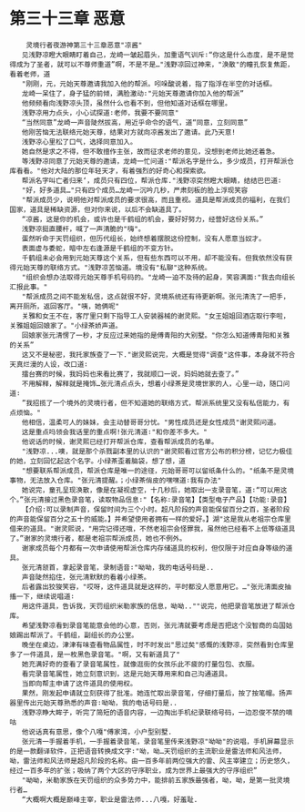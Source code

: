 # 第三十三章 恶意
        灵境行者夜游神第三十三章恶意"凉酱"
       见浅野凉瞪大眼睛盯着自己，龙崎一皱起眉头，加重语气训斥∶“你这是什么态度，是不是觉得成为了圣者，就可以不尊师重道”啊，不是不是…"浅野凉回过神来，"涣散"的瞳孔恢复焦距，看着老师，道
       "刚刚，元，元始天尊邀请我加入他的帮派。吲哚酸说着，指了指浮在半空的对话框。
       龙崎一呆住了，身子猛的前倾，满脸激动∶"元始天尊邀请你加入他的帮派”
       他频频看向浅野凉头顶，虽然什么也看不到，但他知道对话框在哪里。
       浅野凉用力点头，小心试探道∶老师，我要不要同意"
       “当然同意”龙崎一声音陡然拔高，用近乎命令的语气，道“同意，立刻同意”
       他刚苦恼无法联络元始天尊，结果对方就向凉酱发出了邀请。此乃天意!
       浅野凉心里松了口气，选择同意加入。
       她自然是求之不得，但不敢擅作主张，故而征求老师的意见，没想到老师比她还着急。
       等浅野凉同意了元始天尊的邀请，龙崎一忙问道∶"帮派名字是什么，多少成员，打开帮派仓库看看。"他对大陆的那位年轻天才，有着强烈的好奇心和探索欲。
       帮派名字叫亡者归来‘，成员只有四位，帮派仓库."浅野凉突然瞪大眼睛，结结巴巴道∶
       "好，好多道具…"只有四个成员…龙崎一沉吟几秒，严肃刻板的脸上浮现笑容
       "帮派成员少，说明他对帮派成员的要求很高，而且重视。道具是帮派成员的福利，在我们国家，道具是稀缺资源，但对你来说，以后不会缺道具了。
       “凉酱，这是你的机会，或许也是千鹤组的机会，要好好努力，经营好这份关系。”
       浅野凉挺直腰杆，喊了一声清脆的"嗨"。
       蛋然听命于天罚组织，但历代组长，始终想着摆脱这份控制，没有人愿意当奴才。
       表面虚与委蛇，暗中左右逢源是千鹤组的不变方针。
       千鹤组未必会用到元始天尊这个关系，但有些东西可以不用，却不能没有。但我依然没有获得元始天尊的联络方式。"浅野凉苦恼道。境没有"私聊"这种系统。
       "组织会想办法取得元始天尊手机号码的。"龙崎一迫不及待的起身，笑容满面∶"我去向组长汇报此事。"
       "帮派成员之间不能发私信，这点就很不好，灵境系统还有待更新啊。张元清洗了一把手，离开厕所，返回客厅。"咦，她俩呢"
       关雅和女王不在，客厅里只剩下指导工人安装器械的谢灵熙。"女王姐姐回酒店取行李啦，关雅姐姐回娘家了。"小绿茶娇声道。
       回娘家张元清愣了一秒，才反应过来她指的是傅青阳的大别墅。"你怎么知道傅青阳和关雅的关系”
       这又不是秘密，我托家族查了一下."谢灵熙说完，大概是觉得"调查"这件事，本身就不符合天真烂漫的人设，改口道∶
       擂台赛的时候，我妈妈也来看比赛了，我就顺口一说，妈妈她就去查了。”
       不用解释，解释就是掩饰…张元清点点头，想着小绿茶是灵境世家的人，心里一动，随口问道∶
       ”我招揽了一个境外的灵境行者，但不知道她的联络方式，帮派系统里又没有私信能力，有点烦恼。"
       他相信，温柔可人的妹妹，会主动替哥哥分忧。"男性成员还是女性成员"谢灵熙问道。
       这是重点吗领会我话里的重点啊!张元清道∶"和你差不多大。"
       他说话的时候，谢灵熙已经打开帮派仓库，查看帮派成员的名单。
       "浅野凉...噢，就是那个杀戮副本里的认识的"谢灵熙看过官方公布的积分榜，记忆力极佳的她，立刻回忆起这个名字。小绿茶歪着脑袋，想了想，道
       "想要联系帮派成员，帮派仓库是唯一的途径，元始哥哥可以留纸条什么的。"纸条不是灵境事物，无法放入仓库。"张元清提醒。；小绿茶俏皮的嘿嘿道∶我有办法"
       她说完，童孔呈现涣散，像是在凝视虚空，十几秒后，她取出一支录音笔，道∶“可以用这个。”张元清接过黑色录音笔，读取物品信息∶"【名称∶录音笔】【类型电子产品】【功能∶录音】
       【介绍∶可以录制声音，保留时间为三个小时。超凡阶段的声音能保留百分之百，圣者阶段的声音能保留百分之五十的威能。】并希望使用者拥有一样的爱好。】湖"这是我从老祖宗仓库里借来的道具。"谢灵熙说，"用完记得还哦，不然老祖宗会怪罪我，虽然他已经看不上低等级道具了。”谢家的灵境行者，都是老祖宗帮派成员，她也不例外。
       谢家成员每个月都有一次申请使用帮派仓库内存储道具的权利，但仅限于对应自身等级的道具。
       张元清颔首，拿起录音笔，录制语音∶"呦呦，我的电话号码是..
       声音陡然掐住，张元清默默的看着小绿茶。
       后者露出狡狻笑容，"哎呀，这件道具就是这样的，平时都没人愿意用它。…"张元清面皮抽搐一下，继续说唱道∶
       用这件道具，告诉我，天罚组织米勒家族的信息，呦呦..""说完，他把录音笔放进了帮派仓库。
       希望浅野凉看到录音笔能意会他的心意，否则，张元清就要考虑是否把这个没智商的岛国姑娘踢出帮派了。千鹤组，副组长的办公室。
       晚坐在桌边，津津有味查看物品属性，时不时发出"思过矣"感慨的浅野凉，突然看到仓库里多了一件道具，是一枚黑色录音笔。"啊，又有新道具了"
       她充满好奇的查看了录音笔属性，就像逛街的女孩乐此不疲的打量包包、衣服。
       看完录音笔属性，她立刻意识到，这是元始天尊用来和自己沟通道具。
       当即向帮主申请了这件道具的使用权。
       果然，刚发起申请就立刻获得了批准。她连忙取出录音笔，仔细打量后，按了按笔帽。扬声器里传出元始天尊熟悉的声音∶呦呦，我的电话号码是..
       浅野凉睁大眸子，听完了简短的语音内容，一边掏出手机纪录联络号码，一边忍俊不禁的嘀咕
       他说话真有意思，像个八嘎"傅家湾，小户型别墅.
       张元清一手握着手机，一手握着录音笔，录音笔里传来浅野凉"呦呦"的说唱，手机屏幕显示的是一款翻译软件，正把语音转换成文字∶"呦，呦…天罚组织的主流职业是雷法师和风法师，呦，雷法师和风法师是超凡阶段的名称。由一百多年前两位强大的雷、风主宰建立；历史悠久，经过一百多年的扩张；吸纳了两个大区的守序职业，成为世界上最强大的守序组织”
       "呦呦，米勒家族在天罚组织的众多势力中，能排前五家族最强者，呦，呦，是第一批灵境行者…
       “大概啊大概是巅峰主宰，职业是雷法师...八嘎，好羞耻.